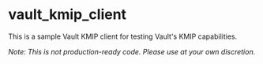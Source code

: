 # vault_kmip_client

This is a sample Vault KMIP client for testing Vault's KMIP capabilities.

*Note: This is not production-ready code. Please use at your own discretion.* 
